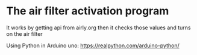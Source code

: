 # The air filter activation program

It works by getting api from airly.org then it checks those values and turns on the air filter


Using Python in Arduino uno: https://realpython.com/arduino-python/